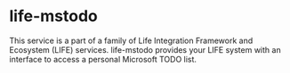 # life-mstodo
This service is a part of a family of Life Integration Framework and Ecosystem (LIFE) services. life-mstodo provides your LIFE system with an interface to access a personal Microsoft TODO list.
